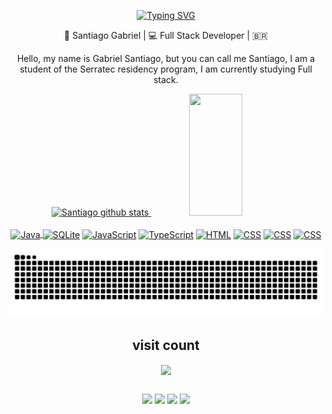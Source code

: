 <div align="center">
   
   [![Typing SVG](https://readme-typing-svg.herokuapp.com/?color=552583&size=35&center=true&vCenter=true&width=1000&lines=Olá+eu+sou+o+Santiago👋;Hi+there+I'm+Santiago👋;Hola+soy+Santiago👋)](https://git.io/typing-svg)
   
<div align="center">
    👦 Santiago Gabriel | 💻 Full Stack Developer | 🇧🇷



Hello, my name is Gabriel Santiago, but you can call me Santiago, I am a student of the Serratec residency program, I am currently studying Full stack.

</div>
 

 <div align="center">  
   <a href="https://github.com/S4nt1ag"> 
      <img width="49%" height="195px" src="https://github-readme-stats.vercel.app/api?username=S4nt1ag&show_icons=true&count_private=true&hide_border=true&title_color=552583&icon_color=552583&text_color=FDB927&bg_color=0d1117" alt="Santiago github stats" /> 
      <img width="41%" height="195px" src="https://github-readme-stats.vercel.app/api/top-langs/?username=S4nt1ag&layout=compact&hide_border=true&title_color=552583&text_color=D3D3D3&bg_color=0d1117" />
</div>


 <div style="display: inline_block" align="center"><br>
    <a href="https://www.java.com/pt-BR/"> <img align="center" alt="Java" height="30" width="40" src="https://cdn.jsdelivr.net/gh/devicons/devicon/icons/java/java-original.svg"/> </a>
    <a href=https://sqlite.org/index.html><img align="center" alt="SQLite" height="30" width="40" src="https://cdn.jsdelivr.net/gh/devicons/devicon/icons/sqlite/sqlite-original.svg" /></a>
    <a href=https://developer.mozilla.org/pt-BR/docs/Web/TypeScript><img align="center" alt="JavaScript" height="30" width="40" src="https://cdn.jsdelivr.net/gh/devicons/devicon/icons/javascript/javascript-original.svg" /><a/>
    <a href=https://www.typescriptlang.org><img align="center" alt="TypeScript" height="30" width="40"  src="https://cdn.jsdelivr.net/gh/devicons/devicon/icons/typescript/typescript-original.svg" /><a/>
    <a href=https://html.spec.whatwg.org><img align="center" alt="HTML" height="30" width="40" src="https://cdn.jsdelivr.net/gh/devicons/devicon/icons/html5/html5-original.svg" /><a/>
    <a href=https://developer.mozilla.org/pt-BR/docs/Web/CSS><img align="center" alt="CSS" height="30" width="40" src="https://cdn.jsdelivr.net/gh/devicons/devicon/icons/css3/css3-original.svg" /><a/>
    <a href=https://spring.io><img align="center" alt="CSS" height="30" width="40"  src="https://cdn.jsdelivr.net/gh/devicons/devicon/icons/spring/spring-original.svg" /><a/>
     <a href=https://nodejs.org/en><img align="center" alt="CSS" height="30" width="40" src="https://cdn.jsdelivr.net/gh/devicons/devicon/icons/nodejs/nodejs-original.svg" /><a/>
  
   
    
 </div>
 
 ![Snake animation ](https://github.com/S4nt1ag/S4nt1ag/blob/output/dark.svg)
 
 ## visit count
 <p align="center"><img align="center" fill="#FFF" src="https://profile-counter.glitch.me/%7BS4nt1ag%7D/count.svg/" /></p>
       
 ##
 <div>
    <a href="https://www.linkedin.com/in/gabriel-santiago-957594193" target="_blank"><img src="https://img.shields.io/badge/LinkedIn-552583?style=for-the-badge&logo=linkedin&logoColor=yellow" target="_blank"></a>
    <a href="https://www.instagram.com/_santiago_biel/" target="_blank"><img src="https://img.shields.io/badge/Instagram-552583?style=for-the-badge&logo=instagram&logoColor=yellow" target="_blank"></a>
    <a href="mailto:gabrielsantiagoneves2@gmail.com"><img src="https://img.shields.io/badge/Gmail-552583?style=for-the-badge&logo=gmail&logoColor=yellow" target="_blank"></a>
    <a href="https://www.hackerrank.com/gabrielsantiago7" target="_blank"><img src="https://img.shields.io/badge/-Hackerrank-552583?style=for-the-badge&logo=HackerRank&logoColor=yellow"target="blank"></a>
 </div>


  
   
   
